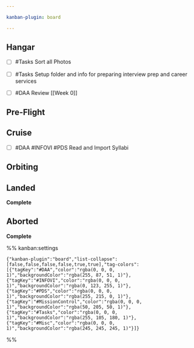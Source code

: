 ```yaml
---

kanban-plugin: board

---
```


## Hangar

- [ ] #Tasks  Sort all Photos
- [ ] #Tasks   Setup folder and info for preparing interview prep and career services
- [ ] #DAA Review [[Week 0]]


## Pre-Flight



## Cruise

- [ ] #DAA #INFOVI #PDS Read and Import Syllabi


## Orbiting



## Landed

**Complete**


## Aborted

**Complete**




%% kanban:settings
```
{"kanban-plugin":"board","list-collapse":[false,false,false,false,true,true],"tag-colors":[{"tagKey":"#DAA","color":"rgba(0, 0, 0, 1)","backgroundColor":"rgba(255, 87, 51, 1)"},{"tagKey":"#INFOVI","color":"rgba(0, 0, 0, 1)","backgroundColor":"rgba(0, 123, 255, 1)"},{"tagKey":"#PDS","color":"rgba(0, 0, 0, 1)","backgroundColor":"rgba(255, 215, 0, 1)"},{"tagKey":"#MissionControl","color":"rgba(0, 0, 0, 1)","backgroundColor":"rgba(50, 205, 50, 1)"},{"tagKey":"#Tasks","color":"rgba(0, 0, 0, 1)","backgroundColor":"rgba(255, 105, 180, 1)"},{"tagKey":"#Misc","color":"rgba(0, 0, 0, 1)","backgroundColor":"rgba(245, 245, 245, 1)"}]}
```
%%